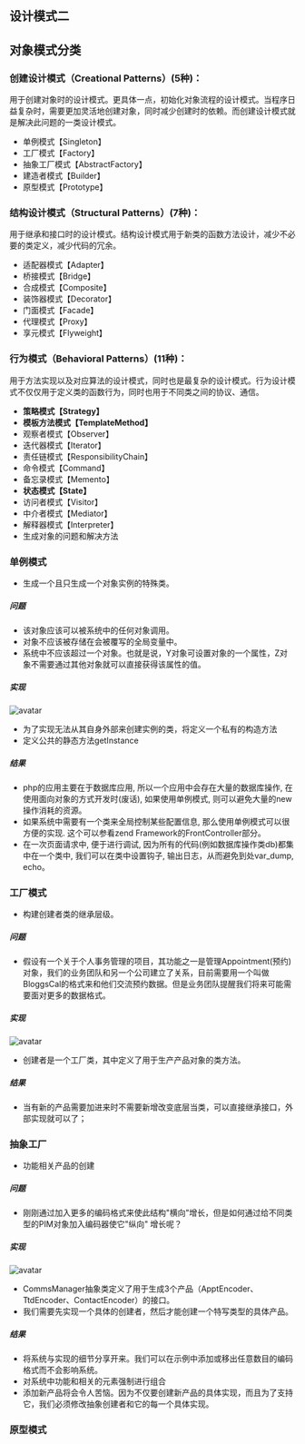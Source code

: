 ## 设计模式二

## 对象模式分类
### 创建设计模式（Creational Patterns）(5种)：
用于创建对象时的设计模式。更具体一点，初始化对象流程的设计模式。当程序日益复杂时，需要更加灵活地创建对象，同时减少创建时的依赖。而创建设计模式就是解决此问题的一类设计模式。

- 单例模式【Singleton】
- 工厂模式【Factory】
- 抽象工厂模式【AbstractFactory】
- 建造者模式【Builder】
- 原型模式【Prototype】
  
### 结构设计模式（Structural Patterns）(7种)：
用于继承和接口时的设计模式。结构设计模式用于新类的函数方法设计，减少不必要的类定义，减少代码的冗余。

- 适配器模式【Adapter】
- 桥接模式【Bridge】
- 合成模式【Composite】
- 装饰器模式【Decorator】
- 门面模式【Facade】
- 代理模式【Proxy】
- 享元模式【Flyweight】
### 行为模式（Behavioral Patterns）(11种)：
用于方法实现以及对应算法的设计模式，同时也是最复杂的设计模式。行为设计模式不仅仅用于定义类的函数行为，同时也用于不同类之间的协议、通信。

- **策略模式【Strategy】**
- **模板方法模式【TemplateMethod】**
- 观察者模式【Observer】
- 迭代器模式【Iterator】
- 责任链模式【ResponsibilityChain】
- 命令模式【Command】
- 备忘录模式【Memento】
- **状态模式【State】**
- 访问者模式【Visitor】
- 中介者模式【Mediator】
- 解释器模式【Interpreter】
- 生成对象的问题和解决方法


### 单例模式
- 生成一个且只生成一个对象实例的特殊类。
##### 问题
- 该对象应该可以被系统中的任何对象调用。
- 对象不应该被存储在会被覆写的全局变量中。
- 系统中不应该超过一个对象。也就是说，Y对象可设置对象的一个属性，Z对象不需要通过其他对象就可以直接获得该属性的值。
##### 实现
![avatar](./images/单例模式.png)
- 为了实现无法从其自身外部来创建实例的类，将定义一个私有的构造方法
- 定义公共的静态方法getInstance
##### 结果
- php的应用主要在于数据库应用, 所以一个应用中会存在大量的数据库操作, 在使用面向对象的方式开发时(废话), 如果使用单例模式, 则可以避免大量的new 操作消耗的资源。
- 如果系统中需要有一个类来全局控制某些配置信息, 那么使用单例模式可以很方便的实现. 这个可以参看zend Framework的FrontController部分。
- 在一次页面请求中, 便于进行调试, 因为所有的代码(例如数据库操作类db)都集中在一个类中, 我们可以在类中设置钩子, 输出日志，从而避免到处var_dump, echo。

### 工厂模式
- 构建创建者类的继承层级。
##### 问题
- 假设有一个关于个人事务管理的项目，其功能之一是管理Appointment(预约)对象，我们的业务团队和另一个公司建立了关系，目前需要用一个叫做BloggsCal的格式来和他们交流预约数据。但是业务团队提醒我们将来可能需要面对更多的数据格式。

##### 实现
![avatar](./images/工厂模式.png)
- 创建者是一个工厂类，其中定义了用于生产产品对象的类方法。
##### 结果
- 当有新的产品需要加进来时不需要新增改变底层当类，可以直接继承接口，外部实现就可以了；


### 抽象工厂
- 功能相关产品的创建
##### 问题
- 刚刚通过加入更多的编码格式来使此结构"横向"增长，但是如何通过给不同类型的PIM对象加入编码器使它"纵向"
增长呢？
##### 实现
![avatar](./images/抽象工厂.png)
- CommsManager抽象类定义了用于生成3个产品（ApptEncoder、TtdEncoder、ContactEncoder）的接口。
- 我们需要先实现一个具体的创建者，然后才能创建一个特写类型的具体产品。
##### 结果
- 将系统与实现的细节分享开来。我们可以在示例中添加或移出任意数目的编码格式而不会影响系统。
- 对系统中功能和相关的元素强制进行组合
- 添加新产品将会令人苦恼。因为不仅要创建新产品的具体实现，而且为了支持它，我们必须修改抽象创建者和它的每一个具体实现。


### 原型模式